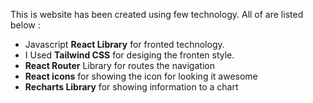 This is website has been created using few technology. All of are listed below :

- Javascript **React Library** for fronted technology.
- I Used **Tailwind CSS** for desiging the fronten style.
- **React Router** Library for routes the navigation
- **React icons** for showing the icon for looking it awesome
- **Recharts Library** for showing information to a chart
